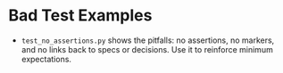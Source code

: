 # Bad Test Examples

- `test_no_assertions.py` shows the pitfalls: no assertions, no markers, and no
  links back to specs or decisions. Use it to reinforce minimum expectations.
